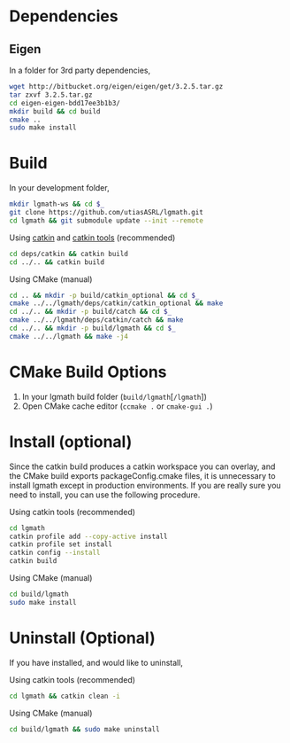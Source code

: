 # Dependencies

## Eigen
In a folder for 3rd party dependencies,
```bash
wget http://bitbucket.org/eigen/eigen/get/3.2.5.tar.gz
tar zxvf 3.2.5.tar.gz
cd eigen-eigen-bdd17ee3b1b3/
mkdir build && cd build
cmake ..
sudo make install
```

# Build
In your development folder,
```bash
mkdir lgmath-ws && cd $_
git clone https://github.com/utiasASRL/lgmath.git
cd lgmath && git submodule update --init --remote
```

Using [catkin](https://github.com/ros/catkin) and [catkin tools](https://github.com/catkin/catkin_tools) (recommended)
```bash
cd deps/catkin && catkin build
cd ../.. && catkin build
```

Using CMake (manual)
```bash
cd .. && mkdir -p build/catkin_optional && cd $_
cmake ../../lgmath/deps/catkin/catkin_optional && make
cd ../.. && mkdir -p build/catch && cd $_
cmake ../../lgmath/deps/catkin/catch && make
cd ../.. && mkdir -p build/lgmath && cd $_
cmake ../../lgmath && make -j4
```

# CMake Build Options

1. In your lgmath build folder (`build/lgmath`[`/lgmath`])
1. Open CMake cache editor (`ccmake .` or `cmake-gui .`)

# Install (optional)

Since the catkin build produces a catkin workspace you can overlay, and the CMake build exports packageConfig.cmake files, it is unnecessary to install lgmath except in production environments. If you are really sure you need to install, you can use the following procedure.

Using catkin tools (recommended)
```bash
cd lgmath
catkin profile add --copy-active install
catkin profile set install
catkin config --install
catkin build
```

Using CMake (manual)
```bash
cd build/lgmath
sudo make install
```

# Uninstall (Optional)

If you have installed, and would like to uninstall,

Using catkin tools (recommended)
```bash
cd lgmath && catkin clean -i
```

Using CMake (manual)
```bash
cd build/lgmath && sudo make uninstall
```

